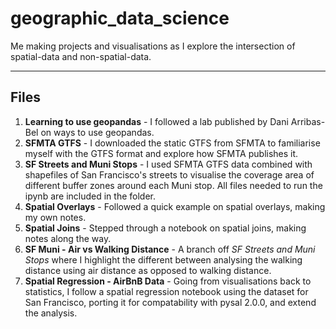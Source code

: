 # geographic_data_science
Me making projects and visualisations as I explore the intersection of spatial-data and non-spatial-data.

---
## Files
1. **Learning to use geopandas** - I followed a lab published by Dani Arribas-Bel on ways to use geopandas.
2. **SFMTA GTFS** - I downloaded the static GTFS from SFMTA to familiarise myself with the GTFS format and explore how SFMTA publishes it.
3. **SF Streets and Muni Stops** - I used SFMTA GTFS data combined with shapefiles of San Francisco's streets to visualise the coverage area of different buffer zones around each Muni stop. All files needed to run the ipynb are included in the folder.
4. **Spatial Overlays** - Followed a quick example on spatial overlays, making my own notes.
5. **Spatial Joins** - Stepped through a notebook on spatial joins, making notes along the way.
6. **SF Muni - Air vs Walking Distance** - A branch off _SF Streets and Muni Stops_ where I highlight the different between analysing the walking distance using air distance as opposed to walking distance.
7. **Spatial Regression - AirBnB Data** - Going from visualisations back to statistics, I follow a spatial regression notebook using the dataset for San Francisco, porting it for compatability with pysal 2.0.0, and extend the analysis.
